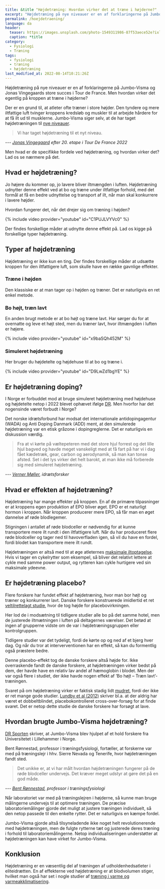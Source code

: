 ```yaml
---
title: &title "Højdetræning: Hvordan virker det at træne i højderne?"
excerpt: "Højdetræning på nye niveauer er en af forklaringerne på Jumbo-Visma og Jonas Vingegaards store succes i Tour de France. Men hvordan virker det egentlig på kroppen at træne i højderne?"
permalink: /hoejdetraening/
language: da
header:
  teaser: https://images.unsplash.com/photo-1549311986-87f53aece52e?ixlib=rb-1.2.1&ixid=MnwxMjA3fDB8MHxwaG90by1wYWdlfHx8fGVufDB8fHx8&auto=format&fit=crop&h=300&w=400&q=10
  caption: *title
category:
  - Fysiologi
  - Træning
tags:
  - fysiologi
  - træning
  - højdetræning
last_modified_at: 2022-08-14T10:21:26Z
---
```


Højdetræning på nye niveauer er en af forklaringerne på Jumbo-Visma og Jonas Vingegaards store succes i Tour de France. Men hvordan virker det egentlig på kroppen at træne i højderne?

Der er en grund til, at atleter ofte træner i store højder. Den tyndere og mere iltfattige luft tvinger kroppens kredsløb og muskler til at arbejde hårdere for at få ilt ud til musklerne. Jumbo-Visma siger selv, at de har taget højdetræningen til [nye niveauer](https://www.dr.dk/sporten/cykling/tourdefrance/hvad-er-hemmeligheden-bag-vingegaards-succes-norsk-forskning-er-en-del).

> Vi har taget højdetræning til et nyt niveau.

--- <cite>[Jonas Vingegaard](https://sport.tv2.dk/cykling/2022-07-23-vingegaard-med-klart-svar-jeg-er-fuldstaendig-ren) efter 20. etape i Tour De France 2022</cite>

Men hvad er de specifikke fordele ved højdetræning, og hvordan virker det? Lad os se nærmere på det.

## Hvad er højdetræning?

Jo højere du kommer op, jo lavere bliver iltmængden i luften. Højdetræning udnytter denne effekt ved at bo og træne under iltfattige forhold, med det formål at få en bedre udnyttelse og transport af ilt, når man skal konkurrere i lavere højder.

Hvordan fungerer det, når det drejer sig om træning i højden?

{% include video provider="youtube" id="C1PUJLVYVc0" %}

Der findes forskellige måder at udnytte denne effekt på. Lad os kigge på forskellige typer højdetræning.

## Typer af højdetræning

Højdetræning er ikke kun en ting. Der findes forskellige måder at udsætte kroppen for den iltfattigere luft, som skulle have en række gavnlige effekter.

### Træne i højden

Den klassiske er at man tager op i højden og træner. Det er naturligvis en ret enkel metode.

### Bo højt, træn lavt

En anden brugt metode er at bo højt og træne lavt. Har sørger du for at overnatte og leve et højt sted, men du træner lavt, hvor iltmængden i luften er højere.

{% include video provider="youtube" id="x9baSQh452M" %}

### Simuleret højdetræning

Her bruger du højdetelte og højdehuse til at bo og træne i.

{% include video provider="youtube" id="D9LwZd1bgYE" %}

## Er højdetræning doping?

I Norge er forbuddet mod at bruge simuleret højdetræning med højdehuse og højdetelte netop i 2022 blevet ophævet ifølge [DR](https://www.dr.dk/sporten/oevrig/norske-atleter-har-betalt-en-hoej-pris-nu-er-forbuddet-mod-simuleret-hoejdetraening). Men hvorfor har det nogensinde været forbudt i Norge?

Det norske idrætsforbund har modsat det internationale antidopingagentur (WADA) og Anti Doping Danmark (ADD) ment, at den simulerede højdetræning var en etisk gråzone i dopingreglerne. Det er naturligvis en diskussion værdig.

> Fra at vi kørte på væltepeteren med det store hjul forrest og det lille hjul bagved og havde meget vanskeligt med at få fart på har vi i dag fået kædetræk, gear, carbon og aerodynamik, så man kan tonse afsted. Set i det lys virker det helt barokt, at man ikke må forberede sig med simuleret højdetræning.

--- <cite>[Verner Møller](https://www.dr.dk/sporten/oevrig/norske-atleter-har-betalt-en-hoej-pris-nu-er-forbuddet-mod-simuleret-hoejdetraening), idrætsforsker</cite>

## Hvad er effekten af højdetræning?

Højdetræning har mange effekter på kroppen. En af de primære tilpasninger er at kroppens egen produktion af EPO bliver øget. EPO er et naturligt hormon i kroppen. Når kroppen producerer mere EPO, så får man en øget dannelse af røde blodlegemer.

Stigningen i antallet af røde blodceller er nødvendig for at kunne transportere mere ilt rundt i den iltfattigere luft. Når du har produceret flere røde blodceller og tager ned til havoverfladen igen, så vil du have en fordel, fordi blodet kan transportere mere ilt rundt.

Højdetræningen er altså med til at øge atleternes [maksimale iltoptagelse](/maksimale-iltoptagelse-vo2max/). Hvis vi tager en cykelrytter som eksempel, så bliver det relativt lettere at cykle med samme power output, og rytteren kan cykle hurtigere ved sin maksimale ydeevne.

## Er højdetræning placebo?

Flere forskere har fundet effekt af højdetræning, hvor man bor højt og træner og konkurrerer lavt. Danske forskere konstruerede imidlertid et ret [veltilrettelagt studie](https://videnskab.dk/krop-sundhed/hojdetraening-er-det-meste-placebo), hvor de tog højde for placebovirkningen.

Her lod de i modsætning til tidligere studier alle bo på det samme hotel, men de justerede iltmætningen i luften på deltagernes værelser. Det betød at ingen af grupperne vidste om de var i højdetræningsgruppen eller kontrolgruppen.

Tidligere studier var det tydeligt, fordi de kørte op og ned af et bjerg hver dag. Og når du tror at interverventionen har en effekt, så kan du formentlig også præstere bedre.

Denne placebo-effekt tog de danske forskere altså højde for. Ikke overraskende fandt de danske forskere, at højdetræningen virker bedst på dem, der havde have en relativ lav andel af hæmoglobin i blodet. Men der var også flere i studiet, der ikke havde nogen effekt af ’Bo højt – Træn lavt’-træningen.

Svaret på om højdetræning virker er faktisk stadig lidt [mudret](https://videnskab.dk/krop-sundhed/virker-hoejdetraening-overhovedet), fordi der ikke er ret mange gode studier. [Lundby et al (2012)](https://www.ncbi.nlm.nih.gov/pubmed/22797528) skriver bl.a. at der aldrig har været et dobbeltblindet, placebokontrolleret cross-over-forsøg for at finde svaret. Det er netop dette studie de danske forskere har forsøgt at lave.

## Hvordan brugte Jumbo-Visma højdetræning?

[DR Sporten](https://www.dr.dk/sporten/cykling/tourdefrance/hvad-er-hemmeligheden-bag-vingegaards-succes-norsk-forskning-er-en-del) skriver, at Jumbo-Visma blev hjulpet af et hold forskere fra Universitetet i Lillehammer i Norge.

Bent Rønnestad, professor i træningsfysiologi, fortæller, at forskerne var med på træningslejr i hhv. Sierre Nevada og Tenerife, hvor højdetræningen fandt sted.

> Det unikke er, at vi har målt hvordan højdetræningen fungerer på de røde blodceller undervejs. Det kræver meget udstyr at gøre det på en god måde.

--- <cite>[Bent Rønnestad](https://www.dr.dk/sporten/cykling/tourdefrance/hvad-er-hemmeligheden-bag-vingegaards-succes-norsk-forskning-er-en-del), professor i træningsfysiologi</cite>

Når laboratoriet var med på træningslejren i højderne, så kunne man bruge målingerne undervejs til at optimere træningen. De præcise laboratoriemålinger gjorde det muligt at justere træningen individuelt, så den netop passede til den enkelte rytter. Det er naturligvis en kæmpe fordel.

Jumbo-Visma gjorde altså tilsyneladende ikke noget helt revolutionerende med højdetræningen, men de fulgte rytterne tæt og justerede deres træning i forhold til laboratoriemålingerne. Netop individualiseringen understøtter at højdetræningen kan have virket for Jumbo-Visma.

## Konklusion

Højdetræning er en væsentlig del af træningen af udholdenhedsatleter i eliteidrætten. En af effekterne ved højdetræning er at blodvolumen stiger, hvilket man også har set i nogle studier af [træning i varme og varmeakklimatisering](/varmeakklimatisering-traening-i-varmen/).
